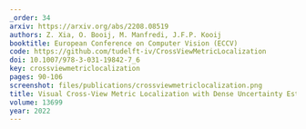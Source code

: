 ```yaml
---
_order: 34
arxiv: https://arxiv.org/abs/2208.08519
authors: Z. Xia, O. Booij, M. Manfredi, J.F.P. Kooij
booktitle: European Conference on Computer Vision (ECCV)
code: https://github.com/tudelft-iv/CrossViewMetricLocalization
doi: 10.1007/978-3-031-19842-7_6
key: crossviewmetriclocalization
pages: 90-106
screenshot: files/publications/crossviewmetriclocalization.png
title: Visual Cross-View Metric Localization with Dense Uncertainty Estimates
volume: 13699
year: 2022
---
```


